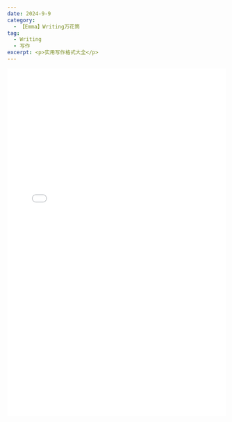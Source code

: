 ```yaml
---
date: 2024-9-9
category:
  - 【Emma】Writing万花筒
tag:
  - Writing
  - 写作
excerpt: <p>实用写作格式大全</p>
---
```


<iframe src="../practical_writing.pdf" width="100%" height="800px" style="border: none;"></iframe>
